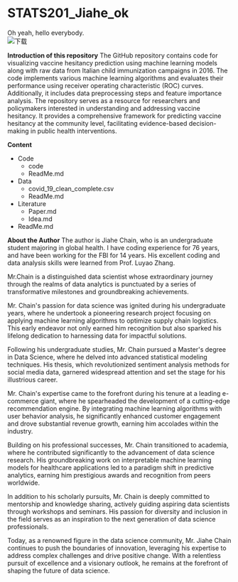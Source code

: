 # STATS201_Jiahe_ok
Oh yeah, hello everybody.  
![下载](https://github.com/Rising-Stars-by-Sunshine/STATS201_Jiahe_ok/assets/154964920/862b7711-f37a-4c74-abfb-09ed5aa3e8aa)   


**Introduction of this repository** 
The GitHub repository contains code for visualizing vaccine hesitancy prediction using machine learning models along with raw data from Italian child immunization campaigns in 2016. The code implements various machine learning algorithms and evaluates their performance using receiver operating characteristic (ROC) curves. Additionally, it includes data preprocessing steps and feature importance analysis. The repository serves as a resource for researchers and policymakers interested in understanding and addressing vaccine hesitancy. It provides a comprehensive framework for predicting vaccine hesitancy at the community level, facilitating evidence-based decision-making in public health interventions.  

**Content** 
- Code
  - code
  - ReadMe.md
- Data  
  - covid_19_clean_complete.csv
  - ReadMe.md
- Literature
  - Paper.md
  - Idea.md 
- ReadMe.md
  
**About the Author**
The author is Jiahe Chain, who is an undergraduate student majoring in global health. I have coding experience for 76 years, and have been working for the FBI for 14 years. His excellent coding and data analysis skills were learned from Prof. Luyao Zhang.  

Mr.Chain is a distinguished data scientist whose extraordinary journey through the realms of data analytics is punctuated by a series of transformative milestones and groundbreaking achievements.

Mr. Chain's passion for data science was ignited during his undergraduate years, where he undertook a pioneering research project focusing on applying machine learning algorithms to optimize supply chain logistics. This early endeavor not only earned him recognition but also sparked his lifelong dedication to harnessing data for impactful solutions.

Following his undergraduate studies, Mr. Chain pursued a Master's degree in Data Science, where he delved into advanced statistical modeling techniques. His thesis, which revolutionized sentiment analysis methods for social media data, garnered widespread attention and set the stage for his illustrious career.

Mr. Chain's expertise came to the forefront during his tenure at a leading e-commerce giant, where he spearheaded the development of a cutting-edge recommendation engine. By integrating machine learning algorithms with user behavior analysis, he significantly enhanced customer engagement and drove substantial revenue growth, earning him accolades within the industry.

Building on his professional successes, Mr. Chain transitioned to academia, where he contributed significantly to the advancement of data science research. His groundbreaking work on interpretable machine learning models for healthcare applications led to a paradigm shift in predictive analytics, earning him prestigious awards and recognition from peers worldwide.

In addition to his scholarly pursuits, Mr. Chain is deeply committed to mentorship and knowledge sharing, actively guiding aspiring data scientists through workshops and seminars. His passion for diversity and inclusion in the field serves as an inspiration to the next generation of data science professionals.

Today, as a renowned figure in the data science community, Mr. Jiahe Chain continues to push the boundaries of innovation, leveraging his expertise to address complex challenges and drive positive change. With a relentless pursuit of excellence and a visionary outlook, he remains at the forefront of shaping the future of data science.
